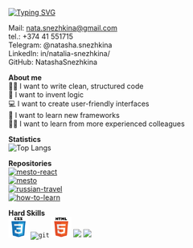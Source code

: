 [![Typing SVG](https://readme-typing-svg.herokuapp.com?duration=4000&color=000000&multiline=true&height=100&lines=Hi!+I'm+Natasha+%F0%9F%91%8B+;I'm+junior+front-end+developer)](https://git.io/typing-svg)

Mail: nata.snezhkina@gmail.com  
tel.: +374 41 551715  
Telegram: @natasha.snezhkina  
LinkedIn: in/natalia-snezhkina/  
GitHub: NatashaSnezhkina  

**About me**  
✍🏻 I want to write clean, structured code  
🧠 I want to invent logic  
💻 I want to create user-friendly interfaces  
🔧 I want to learn new frameworks  
👨‍🏫 I want to learn from more experienced colleagues  

**Statistics**  
![Top Langs](https://github-readme-stats.vercel.app/api/top-langs/?username=NatashaSnezhkina&layout=compact)

**Repositories**  
[![mesto-react](https://github-readme-stats.vercel.app/api/pin/?height=100&username=NatashaSnezhkina&repo=mesto-react)](https://github.com/NatashaSnezhkina/mesto-react)  
[![mesto](https://github-readme-stats.vercel.app/api/pin/?height=100&username=NatashaSnezhkina&repo=mesto)](https://github.com/NatashaSnezhkina/mesto)  
[![russian-travel](https://github-readme-stats.vercel.app/api/pin/?height=100&username=NatashaSnezhkina&repo=russian-travel)](https://github.com/NatashaSnezhkina/russian-travel)   
[![how-to-learn](https://github-readme-stats.vercel.app/api/pin/?height=100&username=NatashaSnezhkina&repo=how-to-learn)](https://github.com/NatashaSnezhkina/how-to-learn)      

**Hard Skills**   
<code><img src="https://raw.githubusercontent.com/devicons/devicon/master/icons/css3/css3-original-wordmark.svg" alt="css3" width="40" height="40"/></code>
<code><img src="https://www.vectorlogo.zone/logos/git-scm/git-scm-icon.svg" alt="git" width="40" height="40"/></code>
<code><img src="https://raw.githubusercontent.com/devicons/devicon/master/icons/html5/html5-original-wordmark.svg" alt="html5" width="40" height="40"/></code>
<code><img height="40" src="https://raw.githubusercontent.com/shinokada/shinokada/master/assets/javascript.png"></code>
<code><img height="40" src="https://raw.githubusercontent.com/shinokada/shinokada/master/assets/visual-studio-code.png"></code>
